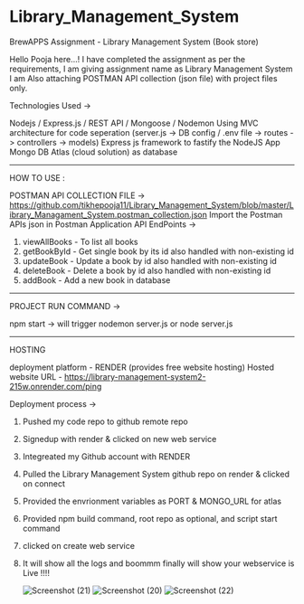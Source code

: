 # Library_Management_System

BrewAPPS Assignment - Library Management System (Book store) 

Hello Pooja here...! I have completed the assignment as per the requirements, I am giving assignment name as Library Management System
I am Also attaching POSTMAN API collection (json file) with project files only.

Technologies Used ->

Nodejs / Express.js / REST API / Mongoose  / Nodemon
Using MVC architecture for code seperation (server.js -> DB config / .env file -> routes -> controllers -> models)
Express js framework to fastify the NodeJS App
Mongo DB Atlas (cloud solution) as database

--------------------------------------------------------------------------
HOW TO USE :

POSTMAN API COLLECTION FILE -> https://github.com/tikhepooja11/Library_Management_System/blob/master/Library_Managament_System.postman_collection.json
Import the Postman APIs json in Postman Application
API EndPoints -> 
  1.  viewAllBooks - To list all books
  2.  getBookById - Get single book by its id also handled with non-existing id
  3.  updateBook - Update a book by id also handled with non-existing id
  4.  deleteBook - Delete a book by id also handled with non-existing id
  5.  addBook -  Add a new book in database

--------------------------------------------------------------------------
PROJECT RUN COMMAND -> 

npm start -> will trigger nodemon server.js
or
node server.js

--------------------------------------------------------------------------
HOSTING

deployment platform - RENDER (provides free website hosting)
Hosted website URL - https://library-management-system2-215w.onrender.com/ping 

Deployment process -> 
1. Pushed my code repo to github remote repo
2. Signedup with render & clicked on new web service
3. Integreated my Github account with RENDER
4. Pulled the Library Management System github repo on render & clicked on connect
5. Provided the envrionment variables as PORT & MONGO_URL for atlas
6. Provided npm build command, root repo as optional, and script start command
7. clicked on create web service
8. It will show all the logs and boommm finally will show your webservice is Live !!!!


   ![Screenshot (21)](https://github.com/tikhepooja11/Library_Management_System/assets/47672660/9a9551c4-cdc5-4912-952b-7c4a1054b6f0)
   ![Screenshot (20)](https://github.com/tikhepooja11/Library_Management_System/assets/47672660/aaa7ac75-1ea7-4b71-af18-d0e13c92cd9a)
   ![Screenshot (22)](https://github.com/tikhepooja11/Library_Management_System/assets/47672660/1388267b-6726-4c84-81a7-bf9cae952dd4)




